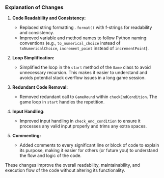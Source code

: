 ### Explanation of Changes

1. **Code Readability and Consistency:**
   - Replaced string formatting `.format()` with f-strings for readability and consistency.
   - Improved variable and method names to follow Python naming conventions (e.g., `to_numerical_choice` instead of `toNumericalChoice`, `increment_point` instead of `incrementPoint`).

2. **Loop Simplification:**
   - Simplified the loop in the `start` method of the `Game` class to avoid unnecessary recursion. This makes it easier to understand and avoids potential stack overflow issues in a long game session.

3. **Redundant Code Removal:**
   - Removed redundant call to `GameRound` within `checkEndCondition`. The game loop in `start` handles the repetition.

4. **Input Handling:**
   - Improved input handling in `check_end_condition` to ensure it processes any valid input properly and trims any extra spaces.

5. **Commenting:**
   - Added comments to every significant line or block of code to explain its purpose, making it easier for others (or future you) to understand the flow and logic of the code.

These changes improve the overall readability, maintainability, and execution flow of the code without altering its functionality.

